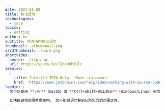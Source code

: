 ```yaml
---
date: 2021-01-08
title: 移动语句
technologies:
  - java
topics:
  - editing
author: hs
subtitle: 在方法内移动语句
thumbnail: ./thumbnail.png
cardThumbnail: ./card.png
shortVideo:
  poster: ./tip.png
  url: https://youtu.be/TZdeOOhTHlc
seealso:
  - 
    title: IntelliJ IDEA Help - Move statements
    href: 'https://www.jetbrains.com/help/idea/working-with-source-code.html#editor_statement_select'
leadin: |
  您可以使用 **⇧⌘↑**（macOS）或 **Ctrl+Shift+向上箭头**（Windows/Linux）来向上移动一行代码。 向下移动一行代码时可使用 **⇧⌘↓**（macOS），或 **Ctrl+Shift+向下箭头**（Windows/Linux）。

  此快捷键将范围考虑在内。 您不能将语句移到它所包含的范围之外。
---
```


